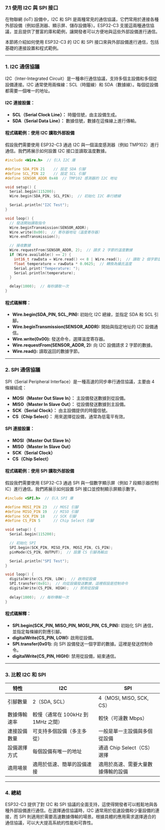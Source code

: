 ### 7.1 **使用 I2C 與 SPI 接口**

在物聯網 (IoT) 設備中，I2C 和 SPI 是兩種常見的通信協議，它們常用於連接各種外部設備（例如感測器、顯示屏、儲存設備等）。ESP32-C3 支援這兩種通信協議，並且提供了豐富的庫和範例，讓開發者可以方便地與這些外部設備進行通信。

本節將介紹如何使用 ESP32-C3 的 I2C 和 SPI 接口來與外部設備進行通信，包括基礎的連接設置和程式範例。

---

### 1. **I2C 通信協議**

I2C（Inter-Integrated Circuit）是一種串行通信協議，支持多個主設備和多個從設備連接。I2C 通常使用兩條線：SCL（時鐘線）和 SDA（數據線）。每個從設備都需要一個唯一的地址。

#### **I2C 連接設置：**
- **SCL（Serial Clock Line）：** 時鐘信號，由主設備生成。
- **SDA（Serial Data Line）：** 數據信號，數據在這條線上進行傳輸。

#### **程式碼範例：使用 I2C 讀取外部設備**

假設我們需要使用 ESP32-C3 通過 I2C 與一個溫度感測器（例如 TMP102）進行通信。我們將展示如何設置 I2C 接口並讀取溫度數據。

```cpp
#include <Wire.h>  // 引入 I2C 庫

#define SDA_PIN 21    // 設定 SDA 引腳
#define SCL_PIN 22    // 設定 SCL 引腳
#define SENSOR_ADDR 0x48  // TMP102 感測器的 I2C 地址

void setup() {
  Serial.begin(115200);
  Wire.begin(SDA_PIN, SCL_PIN);  // 初始化 I2C 串行總線

  Serial.println("I2C Test");
}

void loop() {
  // 發送開始讀取指令
  Wire.beginTransmission(SENSOR_ADDR);
  Wire.write(0x00);  // 寄存器地址（溫度寄存器）
  Wire.endTransmission();

  // 接收數據
  Wire.requestFrom(SENSOR_ADDR, 2);  // 請求 2 字節的溫度數據
  if (Wire.available() == 2) {
    int16_t rawData = Wire.read() << 8 | Wire.read();  // 讀取 2 個字節並合併
    float temperature = rawData * 0.0625;  // 轉換為攝氏溫度
    Serial.print("Temperature: ");
    Serial.println(temperature);
  }

  delay(1000);  // 每秒讀取一次
}
```

#### **程式碼解釋：**
- **Wire.begin(SDA_PIN, SCL_PIN):** 初始化 I2C 總線，並指定 SDA 和 SCL 引腳。
- **Wire.beginTransmission(SENSOR_ADDR):** 開始與指定地址的 I2C 設備通信。
- **Wire.write(0x00):** 發送命令，選擇溫度寄存器。
- **Wire.requestFrom(SENSOR_ADDR, 2):** 向 I2C 設備請求 2 字節的數據。
- **Wire.read():** 讀取返回的數據字節。

---

### 2. **SPI 通信協議**

SPI（Serial Peripheral Interface）是一種高速的同步串行通信協議，主要由 4 條線組成：
- **MOSI（Master Out Slave In）：** 主設備發送數據到從設備。
- **MISO（Master In Slave Out）：** 從設備發送數據到主設備。
- **SCK（Serial Clock）：** 由主設備提供的時鐘信號。
- **CS（Chip Select）：** 用來選擇從設備，通常為低電平有效。

#### **SPI 連接設置：**
- **MOSI（Master Out Slave In）**
- **MISO（Master In Slave Out）**
- **SCK（Serial Clock）**
- **CS（Chip Select）**

#### **程式碼範例：使用 SPI 讀取外部設備**

假設我們需要使用 ESP32-C3 通過 SPI 與一個數字顯示屏（例如 7 段顯示器控制 IC）進行通信。我們將展示如何設置 SPI 接口並控制顯示屏顯示數字。

```cpp
#include <SPI.h>  // 引入 SPI 庫

#define MOSI_PIN 23   // MOSI 引腳
#define MISO_PIN 19   // MISO 引腳
#define SCK_PIN 18    // SCK 引腳
#define CS_PIN 5      // Chip Select 引腳

void setup() {
  Serial.begin(115200);

  // 初始化 SPI
  SPI.begin(SCK_PIN, MISO_PIN, MOSI_PIN, CS_PIN);  
  pinMode(CS_PIN, OUTPUT);  // 設置 CS 引腳為輸出

  Serial.println("SPI Test");
}

void loop() {
  digitalWrite(CS_PIN, LOW);  // 啟用從設備
  SPI.transfer(0x01);  // 向從設備發送數據，這裡假設是控制命令
  digitalWrite(CS_PIN, HIGH);  // 禁用從設備
  
  delay(1000);  // 每秒傳輸一次
}
```

#### **程式碼解釋：**
- **SPI.begin(SCK_PIN, MISO_PIN, MOSI_PIN, CS_PIN):** 初始化 SPI 通信，並指定每條線的對應引腳。
- **digitalWrite(CS_PIN, LOW):** 啟用從設備。
- **SPI.transfer(0x01):** 向 SPI 設備發送一個字節的數據。這裡是發送控制命令。
- **digitalWrite(CS_PIN, HIGH):** 禁用從設備，結束通信。

---

### 3. **比較 I2C 和 SPI**

| 特性               | I2C                         | SPI                         |
|------------------|----------------------------|----------------------------|
| 引腳數量           | 2（SDA, SCL）               | 4（MOSI, MISO, SCK, CS）   |
| 數據傳輸速率       | 較慢（通常在 100kHz 到 1MHz 之間） | 較快（可達數 Mbps）         |
| 連接設備數量       | 可支持多個設備（多主多從）   | 一般是單一主設備與多個從設備  |
| 設備選擇方式       | 每個設備有唯一的地址         | 通過 Chip Select（CS）選擇  |
| 適用場景           | 適用於低速、簡單的設備連接     | 適用於高速、需要大量數據傳輸的設備 |

---

### 4. **總結**

ESP32-C3 提供了對 I2C 和 SPI 協議的全面支持，這使得開發者可以輕鬆地與各種外部設備進行通信。在選擇通信協議時，I2C 通常用於低速設備和少量設備的連接，而 SPI 則適用於需要高速數據傳輸的場景。根據具體的應用需求選擇適合的通信協議，可以大大提高系統的性能和可靠性。